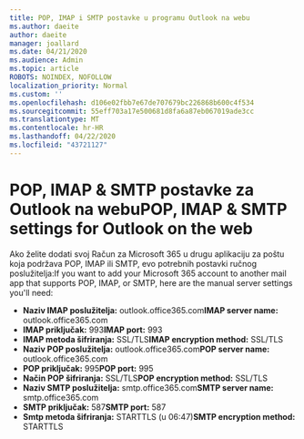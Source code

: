 ```yaml
---
title: POP, IMAP i SMTP postavke u programu Outlook na webu
ms.author: daeite
author: daeite
manager: joallard
ms.date: 04/21/2020
ms.audience: Admin
ms.topic: article
ROBOTS: NOINDEX, NOFOLLOW
localization_priority: Normal
ms.custom: ''
ms.openlocfilehash: d106e02fbb7e67de707679bc226868b600c4f534
ms.sourcegitcommit: 55eff703a17e500681d8fa6a87eb067019ade3cc
ms.translationtype: MT
ms.contentlocale: hr-HR
ms.lasthandoff: 04/22/2020
ms.locfileid: "43721127"
---
```

# <a name="pop-imap--smtp-settings-for-outlook-on-the-web"></a><span data-ttu-id="283e1-102">POP, IMAP & SMTP postavke za Outlook na webu</span><span class="sxs-lookup"><span data-stu-id="283e1-102">POP, IMAP & SMTP settings for Outlook on the web</span></span>

<span data-ttu-id="283e1-103">Ako želite dodati svoj Račun za Microsoft 365 u drugu aplikaciju za poštu koja podržava POP, IMAP ili SMTP, evo potrebnih postavki ručnog poslužitelja:</span><span class="sxs-lookup"><span data-stu-id="283e1-103">If you want to add your Microsoft 365 account to another mail app that supports POP, IMAP, or SMTP, here are the manual server settings you'll need:</span></span>
  
- <span data-ttu-id="283e1-104">**Naziv IMAP poslužitelja:** outlook.office365.com</span><span class="sxs-lookup"><span data-stu-id="283e1-104">**IMAP server name:** outlook.office365.com</span></span>
- <span data-ttu-id="283e1-105">**IMAP priključak:** 993</span><span class="sxs-lookup"><span data-stu-id="283e1-105">**IMAP port:** 993</span></span>
- <span data-ttu-id="283e1-106">**IMAP metoda šifriranja:** SSL/TLS</span><span class="sxs-lookup"><span data-stu-id="283e1-106">**IMAP encryption method:** SSL/TLS</span></span>
- <span data-ttu-id="283e1-107">**Naziv POP poslužitelja:** outlook.office365.com</span><span class="sxs-lookup"><span data-stu-id="283e1-107">**POP server name:** outlook.office365.com</span></span>  
- <span data-ttu-id="283e1-108">**POP priključak:** 995</span><span class="sxs-lookup"><span data-stu-id="283e1-108">**POP port:** 995</span></span>  
- <span data-ttu-id="283e1-109">**Način POP šifriranja:** SSL/TLS</span><span class="sxs-lookup"><span data-stu-id="283e1-109">**POP encryption method:** SSL/TLS</span></span>  
- <span data-ttu-id="283e1-110">**Naziv SMTP poslužitelja:** smtp.office365.com</span><span class="sxs-lookup"><span data-stu-id="283e1-110">**SMTP server name:** smtp.office365.com</span></span>
- <span data-ttu-id="283e1-111">**SMTP priključak:** 587</span><span class="sxs-lookup"><span data-stu-id="283e1-111">**SMTP port:** 587</span></span>
- <span data-ttu-id="283e1-112">**Smtp metoda šifriranja:** STARTTLS (u 06:47)</span><span class="sxs-lookup"><span data-stu-id="283e1-112">**SMTP encryption method:** STARTTLS</span></span>